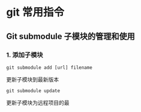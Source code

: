 # git 常用指令

## Git submodule 子模块的管理和使用

### 1. 添加子模块
```shell
git submodule add [url] filename
```

更新子模块到最新版本
```
git submodule update
```

更新子模块为远程项目的最
